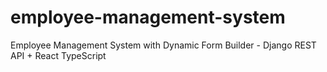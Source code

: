 # employee-management-system
Employee Management System with Dynamic Form Builder - Django REST API + React TypeScript
